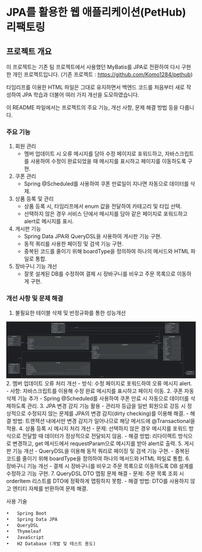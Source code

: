 # JPA를 활용한 웹 애플리케이션(PetHub) 리팩토링

## 프로젝트 개요

이 프로젝트는 기존 팀 프로젝트에서 사용했던 MyBatis를 JPA로 전환하여 다시 구현한 개인 프로젝트입니다. (기존 프로젝트 : https://github.com/Komo1284/pethub)

타임리프를 이용한 HTML 파일은 그대로 유지하면서 백엔드 코드를 처음부터 새로 작성하여 JPA 학습과 더불어 여러 가지 개선을 도모하였습니다. 

이 README 파일에서는 프로젝트의 주요 기능, 개선 사항, 문제 해결 방법 등을 다룹니다.

### 주요 기능



1. 회원 관리 
   - 멤버 업데이트 시 오류 메시지를 담아 수정 페이지로 포워드하고, 자바스크립트를 사용하여 수정이 완료되었을 때 메시지를 표시하고 페이지를 이동하도록 구현.
2. 쿠폰 관리
   - Spring @Scheduled를 사용하여 쿠폰 만료일이 지나면 자동으로 데이터를 삭제.
3. 상품 등록 및 관리
   - 상품 등록 시, 타임리프에서 enum 값을 전달하여 카테고리 및 타입 선택.
   - 선택하지 않은 경우 서비스 단에서 메시지를 담아 같은 페이지로 포워드하고 alert로 메시지를 표시.
4. 게시판 기능
   - Spring Data JPA와 QueryDSL을 사용하여 게시판 기능 구현.
   - 동적 쿼리를 사용한 페이징 및 검색 기능 구현.
   - 중복된 코드를 줄이기 위해 boardType을 정의하여 하나의 메서드와 HTML 파일로 통합. 
5. 장바구니 기능 개선
   - 잘못 설계된 DB를 수정하여 결제 시 장바구니를 비우고 주문 목록으로 이동하게 구현.

### 개선 사항 및 문제 해결

1. 불필요한 테이블 삭제 및 반정규화를 통한 성능개선
<img src="/DB/ERD.png">
2. 멤버 업데이트 오류 처리 개선
    - 방식: 수정 페이지로 포워드하여 오류 메시지 alert.
    - 사항: 자바스크립트를 이용해 수정 완료 메시지를 표시하고 페이지 이동.
2. 쿠폰 자동 삭제 기능 추가
   - Spring @Scheduled를 사용하여 쿠폰 만료 시 자동으로 데이터를 삭제하도록 관리.
3. JPA 변경 감지 기능 활용
   - 관리자 등급을 일반 회원으로 강등 시 정상적으로 수정되지 않는 문제를 JPA의 변경 감지(dirty checking)를 이용해 해결.
   - 해결 방법: 트랜잭션 내에서만 변경 감지가 일어나므로 해당 메서드에 @Transactional을 적용.
4. 상품 등록 시 메시지 처리 개선
   - 문제: 선택하지 않은 경우 메시지를 포워드 방식으로 전달할 때 데이터가 정상적으로 전달되지 않음.
   - 해결 방법: 리다이렉트 방식으로 변경하고, get 메서드에서 requestParam으로 메시지를 받아 alert로 출력.
5. 게시판 기능 개선
   - QueryDSL을 이용해 동적 쿼리로 페이징 및 검색 기능 구현.
   - 중복된 코드를 줄이기 위해 boardType을 정의하여 하나의 메서드와 HTML 파일로 통합.
6. 장바구니 기능 개선
   - 결제 시 장바구니를 비우고 주문 목록으로 이동하도록 DB 설계를 수정하고 기능 구현.
7. QueryDSL DTO 맵핑 문제 해결
   - 문제: 주문 목록 조회 시 orderItem 리스트를 DTO에 정확하게 맵핑하지 못함.
   - 해결 방법: DTO를 사용하지 않고 엔티티 자체를 반환하여 문제 해결.

사용 기술

	•	Spring Boot
	•	Spring Data JPA
	•	QueryDSL
	•	Thymeleaf
	•	JavaScript
	•	H2 Database (개발 및 테스트 용도)